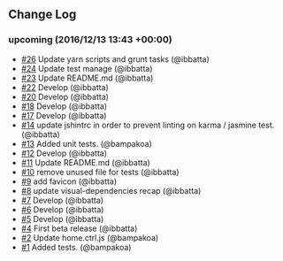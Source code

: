 ## Change Log

### upcoming (2016/12/13 13:43 +00:00)
- [#26](https://github.com/ibbatta/grunt-frontend-boilerplate/pull/26) Update yarn scripts and grunt tasks (@ibbatta)
- [#24](https://github.com/ibbatta/grunt-frontend-boilerplate/pull/24) Update test manage (@ibbatta)
- [#23](https://github.com/ibbatta/grunt-frontend-boilerplate/pull/23) Update README.md (@ibbatta)
- [#22](https://github.com/ibbatta/grunt-frontend-boilerplate/pull/22) Develop (@ibbatta)
- [#20](https://github.com/ibbatta/grunt-frontend-boilerplate/pull/20) Develop (@ibbatta)
- [#18](https://github.com/ibbatta/grunt-frontend-boilerplate/pull/18) Develop (@ibbatta)
- [#17](https://github.com/ibbatta/grunt-frontend-boilerplate/pull/17) Develop (@ibbatta)
- [#14](https://github.com/ibbatta/grunt-frontend-boilerplate/pull/14) update jshintrc in order to prevent linting on karma / jasmine test. (@ibbatta)
- [#13](https://github.com/ibbatta/grunt-frontend-boilerplate/pull/13) Added unit tests. (@bampakoa)
- [#12](https://github.com/ibbatta/grunt-frontend-boilerplate/pull/12) Develop (@ibbatta)
- [#11](https://github.com/ibbatta/grunt-frontend-boilerplate/pull/11) Update README.md (@ibbatta)
- [#10](https://github.com/ibbatta/grunt-frontend-boilerplate/pull/10) remove unused file for tests (@ibbatta)
- [#9](https://github.com/ibbatta/grunt-frontend-boilerplate/pull/9) add favicon (@ibbatta)
- [#8](https://github.com/ibbatta/grunt-frontend-boilerplate/pull/8) update visual-dependencies recap (@ibbatta)
- [#7](https://github.com/ibbatta/grunt-frontend-boilerplate/pull/7) Develop (@ibbatta)
- [#6](https://github.com/ibbatta/grunt-frontend-boilerplate/pull/6) Develop (@ibbatta)
- [#5](https://github.com/ibbatta/grunt-frontend-boilerplate/pull/5) Develop (@ibbatta)
- [#4](https://github.com/ibbatta/grunt-frontend-boilerplate/pull/4) First beta release (@ibbatta)
- [#2](https://github.com/ibbatta/grunt-frontend-boilerplate/pull/2) Update home.ctrl.js (@bampakoa)
- [#1](https://github.com/ibbatta/grunt-frontend-boilerplate/pull/1) Added tests. (@bampakoa)